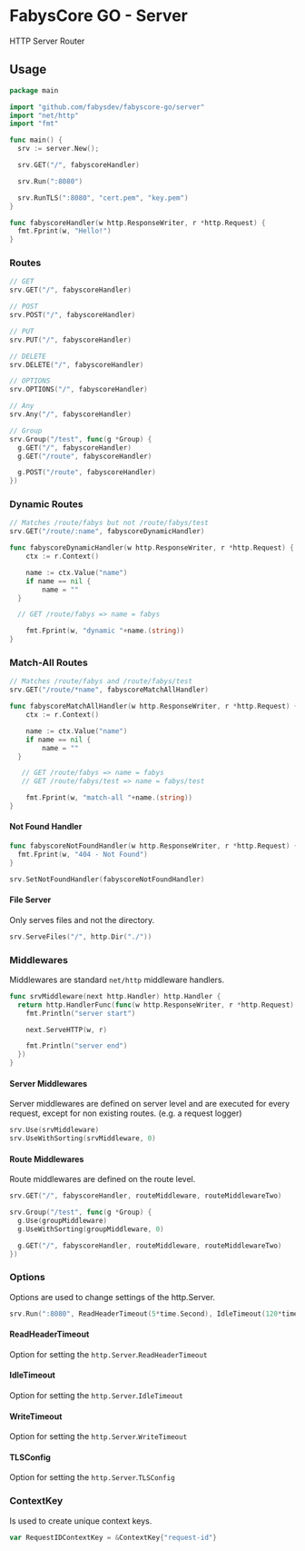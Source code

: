 # FabysCore GO - Server

HTTP Server Router

## Usage

```go
package main

import "github.com/fabysdev/fabyscore-go/server"
import "net/http"
import "fmt"

func main() {
  srv := server.New();

  srv.GET("/", fabyscoreHandler)

  srv.Run(":8080")

  srv.RunTLS(":8080", "cert.pem", "key.pem")
}

func fabyscoreHandler(w http.ResponseWriter, r *http.Request) {
  fmt.Fprint(w, "Hello!")
}
```

### Routes

```go
// GET
srv.GET("/", fabyscoreHandler)

// POST
srv.POST("/", fabyscoreHandler)

// PUT
srv.PUT("/", fabyscoreHandler)

// DELETE
srv.DELETE("/", fabyscoreHandler)

// OPTIONS
srv.OPTIONS("/", fabyscoreHandler)

// Any
srv.Any("/", fabyscoreHandler)

// Group
srv.Group("/test", func(g *Group) {
  g.GET("/", fabyscoreHandler)
  g.GET("/route", fabyscoreHandler)

  g.POST("/route", fabyscoreHandler)
})
```

### Dynamic Routes

```go
// Matches /route/fabys but not /route/fabys/test
srv.GET("/route/:name", fabyscoreDynamicHandler)

func fabyscoreDynamicHandler(w http.ResponseWriter, r *http.Request) {
	ctx := r.Context()

	name := ctx.Value("name")
	if name == nil {
		name = ""
  }

  // GET /route/fabys => name = fabys

	fmt.Fprint(w, "dynamic "+name.(string))
}
```

### Match-All Routes

```go
// Matches /route/fabys and /route/fabys/test
srv.GET("/route/*name", fabyscoreMatchAllHandler)

func fabyscoreMatchAllHandler(w http.ResponseWriter, r *http.Request) {
	ctx := r.Context()

	name := ctx.Value("name")
	if name == nil {
		name = ""
  }

   // GET /route/fabys => name = fabys
   // GET /route/fabys/test => name = fabys/test

	fmt.Fprint(w, "match-all "+name.(string))
}
```

#### Not Found Handler

```go
func fabyscoreNotFoundHandler(w http.ResponseWriter, r *http.Request) {
  fmt.Fprint(w, "404 - Not Found")
}

srv.SetNotFoundHandler(fabyscoreNotFoundHandler)
```

#### File Server

Only serves files and not the directory.

```go
srv.ServeFiles("/", http.Dir("./"))
```

### Middlewares

Middlewares are standard `net/http` middleware handlers.

```go
func srvMiddleware(next http.Handler) http.Handler {
  return http.HandlerFunc(func(w http.ResponseWriter, r *http.Request) {
    fmt.Println("server start")

    next.ServeHTTP(w, r)

    fmt.Println("server end")
  })
}
```

#### Server Middlewares

Server middlewares are defined on server level and are executed for every request, except for non existing routes. (e.g. a request logger)

```go
srv.Use(srvMiddleware)
srv.UseWithSorting(srvMiddleware, 0)
```

#### Route Middlewares

Route middlewares are defined on the route level.

```go
srv.GET("/", fabyscoreHandler, routeMiddleware, routeMiddlewareTwo)

srv.Group("/test", func(g *Group) {
  g.Use(groupMiddleware)
  g.UseWithSorting(groupMiddleware, 0)

  g.GET("/", fabyscoreHandler, routeMiddleware, routeMiddlewareTwo)
})
```

### Options

Options are used to change settings of the http.Server.

```go
srv.Run(":8080", ReadHeaderTimeout(5*time.Second), IdleTimeout(120*time.Second), WriteTimeout(5*time.Second))
```

#### ReadHeaderTimeout

Option for setting the `http.Server`.`ReadHeaderTimeout`

#### IdleTimeout

Option for setting the `http.Server`.`IdleTimeout`

#### WriteTimeout

Option for setting the `http.Server`.`WriteTimeout`

#### TLSConfig

Option for setting the `http.Server`.`TLSConfig`

### ContextKey

Is used to create unique context keys.

```go
var RequestIDContextKey = &ContextKey{"request-id"}
```
